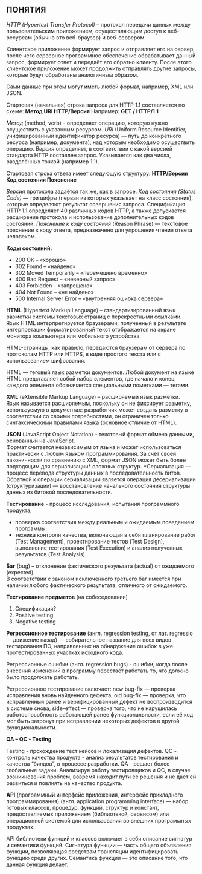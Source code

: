 ﻿## ПОНЯТИЯ

*HTTP (Hypertext Transfer Protocol)* – протокол передачи данных между пользовательским приложением, осуществляющим доступ к веб-ресурсам (обычно это веб-браузер) и веб-сервером. 

Клиентское приложение формирует запрос и отправляет его на сервер, после чего серверное программное обеспечение обрабатывает данный запрос, формирует ответ и передаёт его обратно клиенту. После этого клиентское приложение может продолжить отправлять другие запросы, которые будут обработаны аналогичным образом.

Сами данные при этом могут иметь любой формат, например, XML или JSON.

Стартовая (начальная) строка запроса для HTTP 1.1 составляется по схеме:
**Метод URI HTTP/Версия**
Например:
**GET / HTTP/1.1**

*Метод* (method, verb) - определяет операцию, которую нужно осуществить с указанным ресурсом. 
*URI* (Uniform Resource Identifier, унифицированный идентификатор ресурса) — путь до конкретного ресурса (например, документа), над которым необходимо осуществить операцию. 
*Версия* определяет, в соответствии с какой версией стандарта HTTP составлен запрос. Указывается как два числа, разделённых точкой (например 1.1).

Стартовая строка ответа имеет следующую структуру:
**HTTP/Версия Код состояния Пояснение**

*Версия* протокола задаётся так же, как в запросе.
*Код состояния (Status Code)* — три цифры (первая из которых указывает на класс состояния), которые определяют результат совершения запроса. Спецификация HTTP 1.1 определяет 40 различных кодов HTTP, а также допускается расширение протокола и использование дополнительных кодов состояний.
*Пояснение к коду состояния* (Reason Phrase) — текстовое пояснение к коду ответа, предназначено для упрощения чтения ответа человеком. 

**Коды состояний:** 
- 200 OK – «хорошо»
- 302 Found – «найдено»
- 302 Moved Temporarily – «перемещено временно»
- 400 Bad Request – «неверный запрос»
- 403 Forbidden – «запрещено»
- 404 Not Found – «не найдено» 
- 500 Internal Server Error – «внутренняя ошибка сервера» 
   

**HTML** (Hypertext Markup Language) – стандартизированный язык разметки системы текстовых страниц с перекрестными ссылками.  
Язык HTML интерпретируется браузерами; полученный в результате интерпретации форматированный текст отображается на экране монитора компьютера или мобильного устройства.

HTML-страницы, как правило, передаются браузерам от сервера по протоколам HTTP или HTTPS, в виде простого текста или с использованием шифрования.

HTML — теговый язык разметки документов. Любой документ на языке HTML представляет собой набор элементов, где начало и конец каждого элемента обозначается специальными пометками — тегами. 


**XML** (eXtensible Markup Language) – расширяемый язык разметки.  
Язык называется расширяемым, поскольку он не фиксирует разметку, используемую в документах: разработчик может создать разметку в соответствии со своими потребностями, он ограничен только синтаксическими правилами языка (основное отличие от HTML).


**JSON** (JavaScript Object Notation) – текстовый формат обмена данными, основанный на JavaScript.  
Формат считается независимым от языка и может использоваться практически с любым языком программирования. За счёт своей лаконичности по сравнению с XML, формат JSON может быть более подходящим для сериализации* сложных структур.
*Сериализация — процесс перевода структуры данных в последовательность битов. Обратной к операции сериализации является операция десериализации (структуризации) — восстановление начального состояния структуры данных из битовой последовательности.

**Тестирование** - процесс исследования, испытания программного продукта;  
- проверка соответствия между реальным и ожидаемым поведением программы; 
- техника контроля качества, включающая в себя планирование работ (Test Management), проектирование тестов (Test Design), выполнение тестирования (Test Execution) и анализ полученных результатов (Test Analysis).

**Баг** (bug) – отклонение фактического результата (actual) от ожидаемого (expected).  
В соответствии с законом исключенного третьего баг имеется при наличии любого фактического результата, отличного от ожидаемого.  

**Тестирование предметов** (на собеседовании)
1. Спецификация?
2. Positive testing
3. Negative testing


**Регрессионное тестирование** (англ. regression testing, от лат. regressio — движение назад) — собирательное название для всех видов тестирования ПО, направленных на обнаружение ошибок в уже протестированных участках исходного кода.

Регрессионные ошибки (англ. regression bugs) - ошибки, когда после внесения изменений в программу перестаёт работать то, что должно было продолжать работать.

Регрессионное тестирование включает: 
new bug-fix — проверка исправления вновь найденного дефекта, 
old bug-fix — проверка, что исправленный ранее и верифицированный дефект не воспроизводится в системе снова, 
side-effect — проверка того, что не нарушилась работоспособность работающей ранее функциональности, если её код мог быть затронут при исправлении некоторых дефектов в другой функциональности.


**QA – QC - Testing**

Testing - прохождение тест кейсов и локализация дефектов.
QC - контроль качества продукта - анализ результатов тестирования и качества “билдов”, в процессе разработки.
QA - решает более глобальные задачи. Анализируя работу тестировщиков и QC, в случае возникновения проблем, вовремя находит пути ее решения и не дает ей развиться и повлиять на качество продукта.

 

**API** (программный интерфейс приложения, интерфейс прикладного программирования) (англ. application programming interface) — набор готовых классов, процедур, функций, структур и констант, предоставляемых приложением (библиотекой, сервисом) или операционной системой для использования во внешних программных продуктах.

API библиотеки функций и классов включает в себя описание сигнатур и семантики функций.
Сигнатура функции — часть общего объявления функции, позволяющая средствам трансляции идентифицировать функцию среди других.
Семантика функции — это описание того, что данная функция делает.
